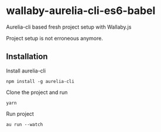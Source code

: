 # wallaby-aurelia-cli-es6-babel
Aurelia-cli based fresh project setup with Wallaby.js

Project setup is not erroneous anymore.

## Installation
Install aurelia-cli
```
npm install -g aurelia-cli
```

Clone the project and run
```
yarn
```

Run project
```
au run --watch
```